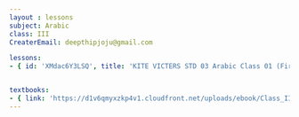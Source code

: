 ```yaml
--- 
layout : lessons 
subject: Arabic
class: III
CreaterEmail: deepthipjoju@gmail.com

lessons: 
- { id: 'XMdac6Y3LSQ', title: 'KITE VICTERS STD 03 Arabic Class 01 (First Bell-ഫസ്റ്റ് ബെല്‍)'}


textbooks:
- { link: 'https://d1v6qmyxzkp4v1.cloudfront.net/uploads/ebook/Class_III/KeralaReaderArabic/KeralaReaderArabic.pdf', title: 'Arabic' , medium: 'English' }
--- 
```

